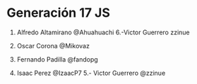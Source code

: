 # Generación 17 JS

1. Alfredo Altamirano @Ahuahuachi
6.-Victor Guerrero zzinue

2. Oscar Corona @Mikovaz
3. Fernando Padilla @fandopg
4. Isaac Perez @IzaacP7
5.- Victor Guerrero @zzinue
